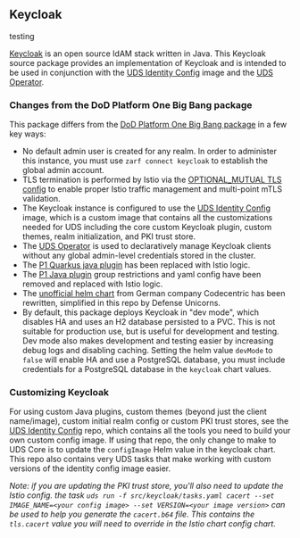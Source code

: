 ## Keycloak

testing

[Keycloak](https://www.keycloak.org/) is an open source IdAM stack written in Java. This Keycloak source package provides an implementation of Keycloak and is intended to be used in conjunction with the [UDS Identity Config](https://github.com/defenseunicorns/uds-identity-config) image and the [UDS Operator](../pepr/operator/README.md).

### Changes from the DoD Platform One Big Bang package

This package differs from the [DoD Platform One Big Bang package](https://repo1.dso.mil/big-bang/product/packages/keycloak) in a few key ways:

- No default admin user is created for any realm. In order to administer this instance, you must use `zarf connect keycloak` to establish the global admin account.
- TLS termination is performed by Istio via the [OPTIONAL_MUTUAL TLS config](https://istio.io/latest/docs/reference/config/networking/gateway/#ServerTLSSettings-TLSmode) to enable proper Istio traffic management and multi-point mTLS validation.
- The Keycloak instance is configured to use the [UDS Identity Config](https://github.com/defenseunicorns/uds-identity-config) image, which is a custom image that contains all the customizations needed for UDS including the core custom Keycloak plugin, custom themes, realm initialization, and PKI trust store.
- The [UDS Operator](../pepr/operator/README.md) is used to declaratively manage Keycloak clients without any global admin-level credentials stored in the cluster.
- The [P1 Quarkus java plugin](https://repo1.dso.mil/big-bang/product/plugins/keycloak-p1-auth-plugin/-/tree/main/quarkus-ext-routing?ref_type=heads) has been replaced with Istio logic.
- The [P1 Java plugin](https://repo1.dso.mil/big-bang/product/plugins/keycloak-p1-auth-plugin) group restrictions and yaml config have been removed and replaced with Istio logic.
- The [unofficial helm chart](https://github.com/codecentric/helm-charts/tree/master/charts/keycloak) from German company Codecentric has been rewritten, simplified in this repo by Defense Unicorns.
- By default, this package deploys Keycloak in "dev mode", which disables HA and uses an H2 database persisted to a PVC. This is not suitable for production use, but is useful for development and testing. Dev mode also makes development and testing easier by increasing debug logs and disabling caching. Setting the helm value `devMode` to `false` will enable HA and use a PostgreSQL database, you must include credentials for a PostgreSQL database in the `keycloak` chart values.

### Customizing Keycloak

For using custom Java plugins, custom themes (beyond just the client name/image), custom initial realm config or custom PKI trust stores, see the [UDS Identity Config](https://github.com/defenseunicorns/uds-identity-config) repo, which contains all the tools you need to build your own custom config image. If using that repo, the only change to make to UDS Core is to update the `configImage` Helm value in the keycloak chart. This repo also contains very UDS tasks that make working with custom versions of the identity config image easier.

_Note: if you are updating the PKI trust store, you'll also need to update the Istio config. the task `uds run -f src/keycloak/tasks.yaml cacert --set IMAGE_NAME=<your config image> --set VERSION=<your image version>` can be used to help you generate the `cacert.b64` file. This contains the `tls.cacert` value you will need to override in the Istio chart config chart._
